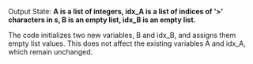 Output State: **A is a list of integers, idx_A is a list of indices of '>' characters in s, B is an empty list, idx_B is an empty list.**

The code initializes two new variables, B and idx_B, and assigns them empty list values. This does not affect the existing variables A and idx_A, which remain unchanged.